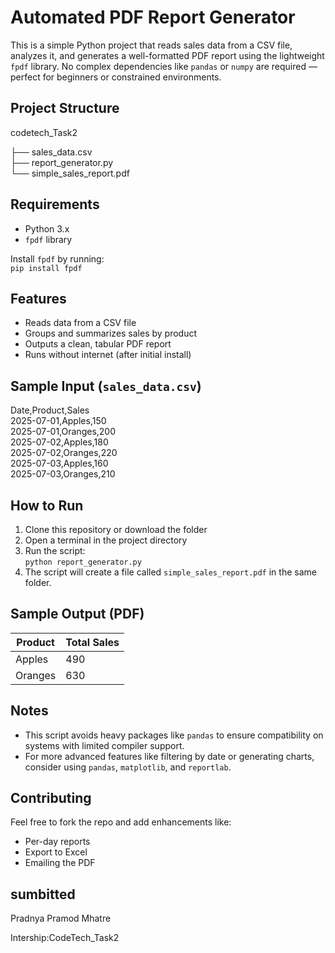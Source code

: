 # Automated PDF Report Generator

This is a simple Python project that reads sales data from a CSV file, analyzes it, and generates a well-formatted PDF report using the lightweight `fpdf` library. No complex dependencies like `pandas` or `numpy` are required — perfect for beginners or constrained environments.

## Project Structure

codetech_Task2

├── sales_data.csv               
├── report_generator.py  
└── simple_sales_report.pdf     

## Requirements

- Python 3.x  
- `fpdf` library  

Install `fpdf` by running:  
`pip install fpdf`

## Features

- Reads data from a CSV file  
- Groups and summarizes sales by product  
- Outputs a clean, tabular PDF report  
- Runs without internet (after initial install)

## Sample Input (`sales_data.csv`)

Date,Product,Sales  
2025-07-01,Apples,150  
2025-07-01,Oranges,200  
2025-07-02,Apples,180  
2025-07-02,Oranges,220  
2025-07-03,Apples,160  
2025-07-03,Oranges,210

## How to Run

1. Clone this repository or download the folder  
2. Open a terminal in the project directory  
3. Run the script:  
   `python report_generator.py`  
4. The script will create a file called `simple_sales_report.pdf` in the same folder.

##  Sample Output (PDF)

| Product | Total Sales |  
|---------|-------------|  
| Apples  | 490         |  
| Oranges | 630         |

## Notes

- This script avoids heavy packages like `pandas` to ensure compatibility on systems with limited compiler support.  
- For more advanced features like filtering by date or generating charts, consider using `pandas`, `matplotlib`, and `reportlab`.

## Contributing

Feel free to fork the repo and add enhancements like:  
- Per-day reports  
- Export to Excel  
- Emailing the PDF

 
## sumbitted
 Pradnya Pramod Mhatre

Intership:CodeTech_Task2
